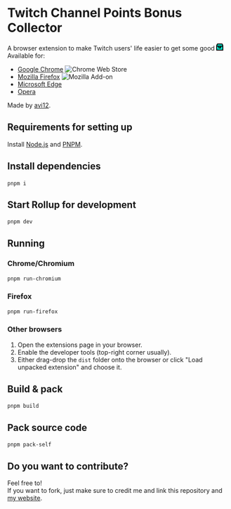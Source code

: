 # Twitch Channel Points Bonus Collector
A browser extension to make Twitch users' life easier to get some good ![Channel Points](https://github.com/avi12/twitch-cp-bonus-collector/blob/main/images/icons/Normal%20icon-16.png?raw=true)  
Available for:
* [Google Chrome](https://chrome.google.com/webstore/detail/kbbdnbaghpcjpdhbjbccadodjejlkkgg) ![Chrome Web Store](https://img.shields.io/chrome-web-store/users/kbbdnbaghpcjpdhbjbccadodjejlkkgg?color=white&label=users&style=flat-square)
* [Mozilla Firefox](https://addons.mozilla.org/en-US/firefox/addon/twitch-cp-bonus-collector) ![Mozilla Add-on](https://img.shields.io/amo/users/twitch-cp-bonus-collector?color=white&label=users&style=flat-square)
* [Microsoft Edge](https://microsoftedge.microsoft.com/addons/detail/igneodbpmkniacbglbpphcbnimpelkec)
* [Opera](https://addons.opera.com/en/extensions/details/twitch-channel-points-bonus-collector)

Made by [avi12](https://avi12.com).

## Requirements for setting up
Install [Node.js](https://nodejs.org) and [PNPM](https://pnpm.js.org/en/installation).

## Install dependencies
```shell
pnpm i
```

## Start Rollup for development
```shell
pnpm dev
```

## Running
### Chrome/Chromium
```shell
pnpm run-chromium
```

### Firefox
```shell
pnpm run-firefox
```

### Other browsers
1. Open the extensions page in your browser.
1. Enable the developer tools (top-right corner usually).
1. Either drag-drop the `dist` folder onto the browser or click "Load unpacked extension" and choose it.

## Build & pack
```shell
pnpm build
```
## Pack source code
```shell
pnpm pack-self
```
## Do you want to contribute?
Feel free to!  
If you want to fork, just make sure to credit me and link this repository and [my website](https://avi12.com).